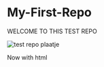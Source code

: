 # My-First-Repo
WELCOME TO THIS TEST REPO

![test repo plaatje](https://github.com/user-attachments/assets/55d63722-75d8-484d-bada-dac89ccda4b4)


Now with html
<img src="">
